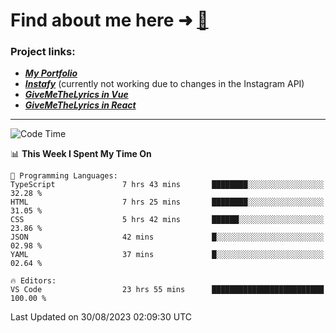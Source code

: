 # Find about me here ➜ [🧑](https://pauabella.dev)

### Project links:
- ***[My Portfolio](https://pauabella.dev)***
- ***[Instafy](https://instafy.me)*** (currently not working due to changes in the Instagram API)
- ***[GiveMeTheLyrics in Vue](https://lyrics.pauabella.dev)***
- ***[GiveMeTheLyrics in React](https://pauabella.dev/GiveMeTheLyrics)***

---
<!--START_SECTION:waka-->
![Code Time](http://img.shields.io/badge/Code%20Time-2%2C399%20hrs%201%20min-blue)

📊 **This Week I Spent My Time On** 

```text
💬 Programming Languages: 
TypeScript               7 hrs 43 mins       ████████░░░░░░░░░░░░░░░░░   32.28 % 
HTML                     7 hrs 25 mins       ████████░░░░░░░░░░░░░░░░░   31.05 % 
CSS                      5 hrs 42 mins       ██████░░░░░░░░░░░░░░░░░░░   23.86 % 
JSON                     42 mins             █░░░░░░░░░░░░░░░░░░░░░░░░   02.98 % 
YAML                     37 mins             █░░░░░░░░░░░░░░░░░░░░░░░░   02.64 % 

🔥 Editors: 
VS Code                  23 hrs 55 mins      █████████████████████████   100.00 % 
```


 Last Updated on 30/08/2023 02:09:30 UTC
<!--END_SECTION:waka-->
